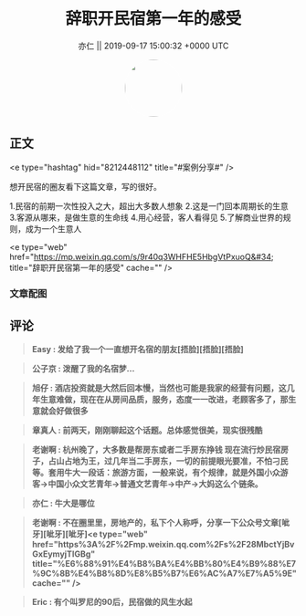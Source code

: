 <h1 align="center">辞职开民宿第一年的感受</h1>




<p align="center">
    <a>亦仁 || 2019-09-17 15:00:32 &#43;0000 UTC</a>
</p>

<div align="center">
    <img src="https://images.zsxq.com/Fn3NQqCN8nuGF86yZPXSbEsl0mb3?e=1590940799&amp;token=kIxbL07-8jAj8w1n4s9zv64FuZZNEATmlU_Vm6zD:pfbNc8W3hS0oYG_hyXXh_rHMHuc=" width="100" height="100" style="border:1px solid;border-radius:50%; color:#ffffff"/>
</div>




## 正文

<div>
&lt;e type=&#34;hashtag&#34; hid=&#34;8212448112&#34; title=&#34;#案例分享#&#34; /&gt; 

想开民宿的圈友看下这篇文章，写的很好。

1.民宿的前期一次性投入之大，超出大多数人想象
2.这是一门回本周期长的生意
3.客源从哪来，是做生意的生命线
4.用心经营，客人看得见
5.了解商业世界的规则，成为一个生意人

&lt;e type=&#34;web&#34; href=&#34;https://mp.weixin.qq.com/s/9r40q3WHFHE5HbgVtPxuoQ&#34; title=&#34;辞职开民宿第一年的感受&#34; cache=&#34;&#34; /&gt;
</div>

### 文章配图

<div class="image" align="center">

</div>


## 评论

<div align="left">
<div>

<blockquote >
<span> <strong>Easy : 发给了我一个一直想开名宿的朋友[捂脸][捂脸][捂脸] </strong></span>
</blockquote>

<blockquote >
<span> <strong>公子京 : 泼醒了我的名宿梦… </strong></span>
</blockquote>

<blockquote >
<span> <strong>旭仔 : 酒店投资就是大然后回本慢，当然也可能是我家的经营有问题，这几年生意难做，现在在从房间品质，服务，态度一一改进，老顾客多了，那生意就会好做很多 </strong></span>
</blockquote>

<blockquote >
<span> <strong>章真人 : 前两天，刚刚聊起这个话题。总体感觉很美，现实很残酷 </strong></span>
</blockquote>

<blockquote >
<span> <strong>老谢啊 : 杭州晚了，大多数是帮房东或者二手房东挣钱
现在流行炒民宿房子，占山占地为王，过几年当二手房东，一切的前提眼光要准，不怕刁民等。套用牛大一段话：旅游方面，一般来说，有个规律，就是外国小众游客-&gt;中国小众文艺青年-&gt;普通文艺青年-&gt;中产-&gt;大妈这么个链条。 </strong></span>
</blockquote>

<blockquote >
<span> <strong>亦仁 : 牛大是哪位 </strong></span>
</blockquote>

<blockquote >
<span> <strong>老谢啊 : 不在圈里里，房地产的，私下个人称呼，分享一下公众号文章[呲牙][呲牙][呲牙]&lt;e type=&#34;web&#34; href=&#34;https%3A%2F%2Fmp.weixin.qq.com%2Fs%2F28MbctYjBvGxEymyjTIGBg&#34; title=&#34;%E6%88%91%E4%B8%BA%E4%BB%80%E4%B9%88%E7%9C%8B%E4%B8%8D%E8%B5%B7%E6%AC%A7%E7%A5%9E&#34; cache=&#34;&#34; /&gt; </strong></span>
</blockquote>

<blockquote >
<span> <strong>Eric : 有个叫罗尼的90后，民宿做的风生水起 </strong></span>
</blockquote>

</div>
</div>